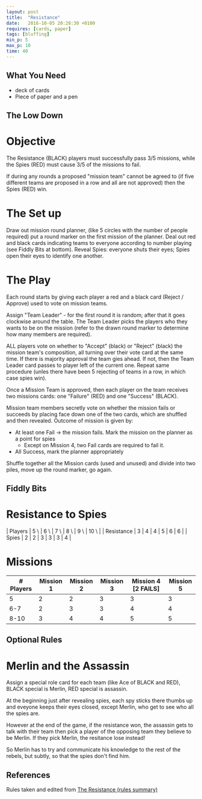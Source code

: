 ```yaml
---
layout: post
title:  "Resistance"
date:   2016-10-05 20:28:30 +0100
requires: [cards, paper]
tags: [bluffing]
min_p: 5
max_p: 10
time: 40
---
```


## What You Need
- deck of cards
- Piece of paper and a pen

## The Low Down

# Objective
The Resistance (BLACK) players must successfully pass 3/5 missions, while the Spies (RED) must cause 3/5 of the missions to fail.

If during any rounds a proposed "mission team" cannot be agreed to (if five different teams are proposed in a row and all are not approved) then the Spies (RED) win.

# The Set up
Draw out mission round planner, (like 5 circles with the number of people required) put a round marker on the first mission of the planner.
Deal out red and black cards indicating teams to everyone according to number playing (see Fiddly Bits at bottom).
Reveal Spies: everyone shuts their eyes; Spies open their eyes to identify one another.  

# The Play
Each round starts by giving each player a red and a black card (Reject / Approve) used to vote on mission teams.  

Assign "Team Leader" - for the first round it is random; after that it goes clockwise around the table. The Team Leader picks the players who they wants to be on the mission (refer to the drawn round marker to determine how many members are required).  

ALL players vote on whether to "Accept" (black) or "Reject" (black) the mission team's composition, all turning over their vote card at the same time. If there is majority approval the team gies ahead. If not, then the Team Leader card passes to player left of the current one. Repeat same procedure (unles there have been 5 rejecting of teams in a row, in which case spies win).

Once a Mission Team is approved, then each player on the team receives two missions cards: one "Failure" (RED) and one "Success" (BLACK).  

Mission team members secretly vote on whether the mission fails or succeeds by placing face down one of the two cards, which are shuffled and then revealed. Outcome of mission is given by:  
+ At least one Fail -> the mission fails. Mark the mission on the planner as a point for spies  
  - Except on Mission 4, two Fail cards are required to fail it.  
+ All Success, mark the planner appropriately  

Shuffle together all the Mission cards (used and unused) and divide into two piles, move up the round marker, go again.  

## Fiddly Bits  

# Resistance to Spies  

|   Players  	| 5 \  	| 6 \  	| 7 \  	| 8 \  	| 9 \  	| 10 \ 	|
| Resistance 	| 3 	| 4 	| 4 	| 5 	| 6 	|  6 	|
|    Spies   	| 2 	| 2 	| 3 	| 3 	| 3 	|  4 	|

# Missions  

| # Players | Mission 1 | Mission 2 | Mission 3 | Mission 4 [2 FAILS] | Mission 5 |
|-----------|-----------|-----------|-----------|---------------------|-----------|
| 5         | 2         | 2         | 3         | 3                   | 3         |
| 6-7       | 2         | 3         | 3         | 4                   | 4         |
| 8-10      | 3         | 4         | 4         | 5                   | 5         |

## Optional Rules  

# Merlin and the Assassin  
Assign a special role card for each team (like Ace of BLACK and RED), BLACK special is Merlin, RED special is assassin.  

At the beginning just after revealing spies, each spy sticks there thumbs up and eveyone keeps their eyes closed, except Merlin, who get to see who all the spies are.

However at the end of the game, if the resistance won, the assassin gets to talk with their team then pick a player of the opposing team they believe to be Merlin. If they pick Merlin, the resitance lose instead!

So Merlin has to try and communicate his knowledge to the rest of the rebels, but subtly, so that the spies don't find him.

## References  
Rules taken and edited from [The Resistance (rules summary)](https://boardgamegeek.com/filepage/74583/rules-summary-1-page)
